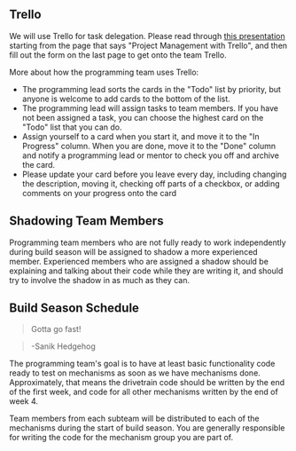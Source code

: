 ## Trello

We will use Trello for task delegation. Please read through [this presentation](https://docs.google.com/presentation/d/1E6NWQwGugOpqZyM3Rbugq30OSHSfIXFvhhhAqgV1Mbk/edit#slide=id.g255a686be2_0_25) starting from the page that says "Project Management with Trello", and then fill out the form on the last page to get onto the team Trello.

More about how the programming team uses Trello:

- The programming lead sorts the cards in the "Todo" list by priority, but anyone is welcome to add cards to the bottom of the list.
- The programming lead will assign tasks to team members. If you have not been assigned a task, you can choose the highest card on the "Todo" list that you can do.
- Assign yourself to a card when you start it, and move it to the "In Progress" column. When you are done, move it to the "Done" column and notify a programming lead or mentor to check you off and archive the card.
- Please update your card before you leave every day, including changing the description, moving it, checking off parts of a checkbox, or adding comments on your progress onto the card

## Shadowing Team Members
Programming team members who are not fully ready to work independently during build season will be assigned to shadow a more experienced member. Experienced members who are assigned a shadow should be explaining and talking about their code while they are writing it, and should try to involve the shadow in as much as they can.

## Build Season Schedule
> Gotta go fast!

>  -Sanik Hedgehog

The programming team's goal is to have at least basic functionality code ready to test on mechanisms as soon as we have mechanisms done. Approximately, that means the drivetrain code should be written by the end of the first week, and code for all other mechanisms written by the end of week 4. 

Team members from each subteam will be distributed to each of the mechanisms during the start of build season. You are generally responsible for writing the code for the mechanism group you are part of.

